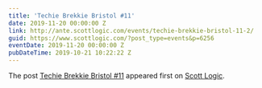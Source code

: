 ```yaml
---
title: 'Techie Brekkie Bristol #11'
date: 2019-11-20 00:00:00 Z
link: http://ante.scottlogic.com/events/techie-brekkie-bristol-11-2/
guid: https://www.scottlogic.com/?post_type=events&p=6256
eventDate: 2019-11-20 00:00:00 Z
pubDateTime: 2019-10-21 10:22:22 Z
---
```


<p>The post <a rel="nofollow" href="http://ante.scottlogic.com/events/techie-brekkie-bristol-11-2/">Techie Brekkie Bristol #11</a> appeared first on <a rel="nofollow" href="http://ante.scottlogic.com">Scott Logic</a>.</p>